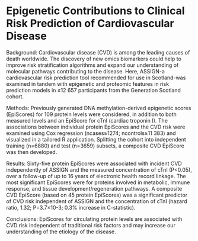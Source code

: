 # Epigenetic Contributions to Clinical Risk Prediction of Cardiovascular Disease

Background: Cardiovascular disease (CVD) is among the leading causes of death worldwide. The discovery of new omics biomarkers could help to improve risk stratification algorithms and expand our understanding of molecular pathways contributing to the disease. Here, ASSIGN-a cardiovascular risk prediction tool recommended for use in Scotland-was examined in tandem with epigenetic and proteomic features in risk prediction models in ≥12 657 participants from the Generation Scotland cohort.

Methods: Previously generated DNA methylation-derived epigenetic scores (EpiScores) for 109 protein levels were considered, in addition to both measured levels and an EpiScore for cTnI (cardiac troponin I). The associations between individual protein EpiScores and the CVD risk were examined using Cox regression (ncases≥1274; ncontrols≥11 383) and visualized in a tailored R application. Splitting the cohort into independent training (n=6880) and test (n=3659) subsets, a composite CVD EpiScore was then developed.

Results: Sixty-five protein EpiScores were associated with incident CVD independently of ASSIGN and the measured concentration of cTnI (P<0.05), over a follow-up of up to 16 years of electronic health record linkage. The most significant EpiScores were for proteins involved in metabolic, immune response, and tissue development/regeneration pathways. A composite CVD EpiScore (based on 45 protein EpiScores) was a significant predictor of CVD risk independent of ASSIGN and the concentration of cTnI (hazard ratio, 1.32; P=3.7×10-3; 0.3% increase in C-statistic).

Conclusions: EpiScores for circulating protein levels are associated with CVD risk independent of traditional risk factors and may increase our understanding of the etiology of the disease.

